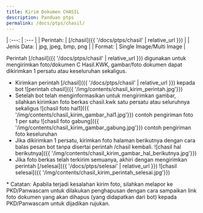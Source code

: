 ```yaml
---
title: Kirim Dokumen CHASIL
description: Panduan ptps
permalink: /docs/ptps/chasil/
---
```


| :---:			| :---			|
| Perintah:		| [/chasil]({{ '/docs/ptps/chasil' | relative_url }})	|
| Jenis Data:	| jpg, jpeg, bmp, png			|
| Format:		| Single Image/Multi Image 	|

Perintah [/chasil]({{ '/docs/ptps/chasil' | relative_url }}) digunakan untuk mengirimkan foto/dokumen C Hasil.KWK, gambar/foto dokumen dapat dikirimkan 1 persatu atau keseluruhan sekaligus.

* Kirimkan perintah [/chasil]({{ '/docs/ptps/chasil' | relative_url }}) kepada bot
	![perintah chasil]({{ '/img/contents/chasil_kirim_perintah.jpg'}})
* Setelah bot telah menginformasikan untuk mengirimkan gambar, silahkan kirimkan foto berkas chasil.kwk satu persatu atau seluruhnya sekaligus
	![chasil foto hal1]({{ '/img/contents/chasil_kirim_gambar_hal1.jpg'}})
	contoh pengiriman foto 1 per satu
	![chasil foto gabung]({{ '/img/contents/chasil_kirim_gambar_gabung.jpg'}})
	contoh pengiriman foto keseluruhan
* Jika dikirimkan 1 persatu, kirimkan foto halaman berikutnya dengan cara balas pesan bot tanpa disertai perintah /chasil kembali.
	![chasil hal berikutnya]({{ '/img/contents/chasil_kirim_gambar_hal_berikutnya.jpg'}})
* Jika foto berkas telah terkirim semuanya, akhiri dengan mengirimkan perintah [/selesai]({{ '/docs/ptps/selesai' | relative_url }})
	![chasil selesai]({{ '/img/contents/chasil_kirim_perintah_selesai.jpg'}})



\* Catatan: Apabila terjadi kesalahan kirim foto, silahkan melapor ke PKD/Panwascam untuk dilakukan penghapusan dengan cara sampaikan link foto dokumen yang akan dihapus (yang didapatkan dari bot) kepada PKD/Panwascam untuk dijadikan rujukan.
